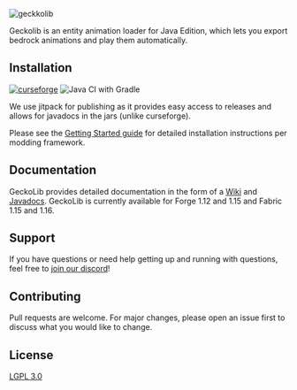 ![geckkolib](https://i.softwarelocker.net/geckolib.png)

Geckolib is an entity animation loader for Java Edition, which lets you export bedrock animations and play them automatically.

## Installation
[![curseforge](http://cf.way2muchnoise.eu/versions/geckolib.svg)](https://www.curseforge.com/minecraft/mc-mods/geckolib)
![Java CI with Gradle](https://github.com/bernie-g/geckolib/workflows/Java%20CI%20with%20Gradle/badge.svg?branch=1.15)

We use jitpack for publishing as it provides easy access to releases and allows for javadocs in the jars (unlike curseforge).

Please see the [Getting Started guide](https://github.com/bernie-g/geckolib/wiki/Getting-Started#getting-started) for detailed installation instructions per modding framework.

## Documentation
GeckoLib provides detailed documentation in the form of a [Wiki](https://github.com/bernie-g/geckolib/wiki) and [Javadocs](http://geckolib.bernie.software/javadocs/). GeckoLib is currently available for Forge 1.12 and 1.15 and Fabric 1.15 and 1.16.

## Support
If you have questions or need help getting up and running with questions, feel free to [join our discord](https://discord.gg/MNQcKxB)!


## Contributing
Pull requests are welcome. For major changes, please open an issue first to discuss what you would like to change.



## License
[LGPL 3.0](https://www.gnu.org/licenses/lgpl-3.0.html)

